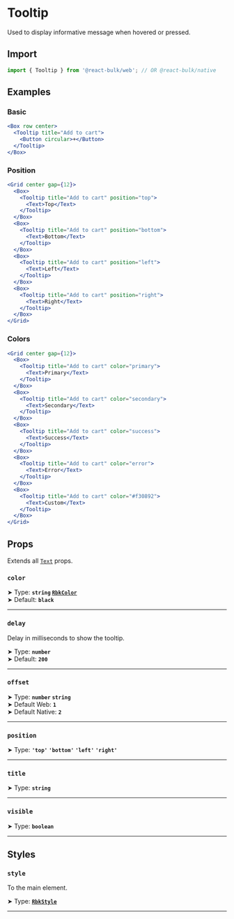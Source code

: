 # Tooltip

Used to display informative message when hovered or pressed.


## Import

```jsx
import { Tooltip } from '@react-bulk/web'; // OR @react-bulk/native
```

## Examples

### Basic

```jsx live
<Box row center>
  <Tooltip title="Add to cart">
    <Button circular>+</Button>
  </Tooltip>
</Box>
```

### Position

```jsx live
<Grid center gap={12}>
  <Box>
    <Tooltip title="Add to cart" position="top">
      <Text>Top</Text>
    </Tooltip>
  </Box>
  <Box>
    <Tooltip title="Add to cart" position="bottom">
      <Text>Bottom</Text>
    </Tooltip>
  </Box>
  <Box>
    <Tooltip title="Add to cart" position="left">
      <Text>Left</Text>
    </Tooltip>
  </Box>
  <Box>
    <Tooltip title="Add to cart" position="right">
      <Text>Right</Text>
    </Tooltip>
  </Box>
</Grid>
```

### Colors

```jsx live
<Grid center gap={12}>
  <Box>
    <Tooltip title="Add to cart" color="primary">
      <Text>Primary</Text>
    </Tooltip>
  </Box>
  <Box>
    <Tooltip title="Add to cart" color="secondary">
      <Text>Secondary</Text>
    </Tooltip>
  </Box>
  <Box>
    <Tooltip title="Add to cart" color="success">
      <Text>Success</Text>
    </Tooltip>
  </Box>
  <Box>
    <Tooltip title="Add to cart" color="error">
      <Text>Error</Text>
    </Tooltip>
  </Box>
  <Box>
    <Tooltip title="Add to cart" color="#f30892">
      <Text>Custom</Text>
    </Tooltip>
  </Box>
</Grid>
```

## Props

Extends all [`Text`](/docs/core/text#props) props.

### **`color`**

➤ Type: **`string` [`RbkColor`](/docs/type-reference/rbk-color)** <br/>
➤ Default: **`black`** <br/>

---

### **`delay`**

Delay in milliseconds to show the tooltip.

➤ Type: **`number`** <br/>
➤ Default: **`200`** <br/>

---

### **`offset`**

➤ Type: **`number` `string`** <br/>
➤ Default Web: **`1`** <br/>
➤ Default Native: **`2`** <br/>

---

### **`position`**

➤ Type: **`'top'` `'bottom'` `'left'` `'right'`** <br/>

---

### **`title`**

➤ Type: **`string`** <br/>

---

### **`visible`**

➤ Type: **`boolean`** <br/>

---

## Styles

### **`style`**
To the main element.

➤ Type: **[`RbkStyle`](/docs/type-reference/rbk-style)** <br/>

---
